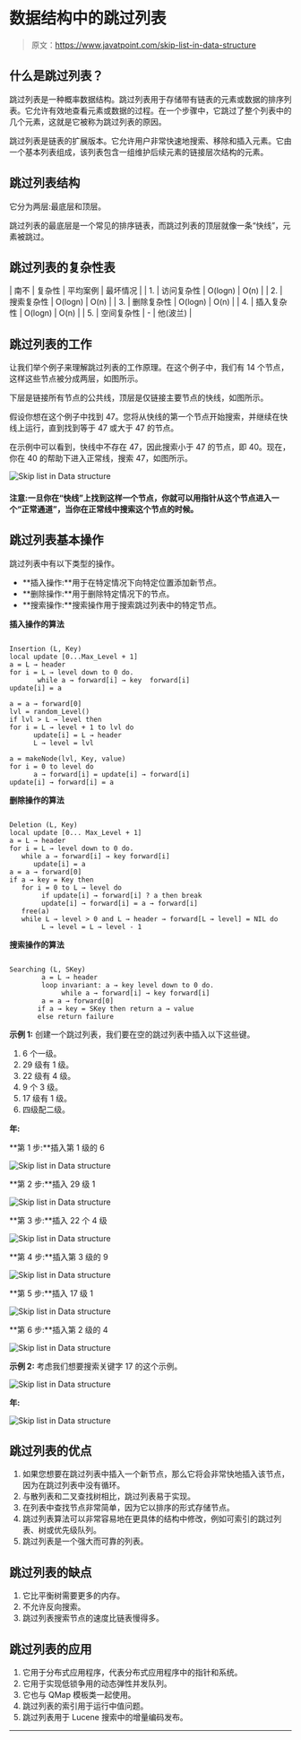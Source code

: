 # 数据结构中的跳过列表

> 原文：<https://www.javatpoint.com/skip-list-in-data-structure>

## 什么是跳过列表？

跳过列表是一种概率数据结构。跳过列表用于存储带有链表的元素或数据的排序列表。它允许有效地查看元素或数据的过程。在一个步骤中，它跳过了整个列表中的几个元素，这就是它被称为跳过列表的原因。

跳过列表是链表的扩展版本。它允许用户非常快速地搜索、移除和插入元素。它由一个基本列表组成，该列表包含一组维护后续元素的链接层次结构的元素。

## 跳过列表结构

它分为两层:最底层和顶层。

跳过列表的最底层是一个常见的排序链表，而跳过列表的顶层就像一条“快线”，元素被跳过。

## 跳过列表的复杂性表

| 南不 | 复杂性 | 平均案例 | 最坏情况 |
| 1. | 访问复杂性 | O(logn) | O(n) |
| 2. | 搜索复杂性 | O(logn) | O(n) |
| 3. | 删除复杂性 | O(logn) | O(n) |
| 4. | 插入复杂性 | O(logn) | O(n) |
| 5. | 空间复杂性 | - | 他(波兰) |

## 跳过列表的工作

让我们举个例子来理解跳过列表的工作原理。在这个例子中，我们有 14 个节点，这样这些节点被分成两层，如图所示。

下层是链接所有节点的公共线，顶层是仅链接主要节点的快线，如图所示。

假设你想在这个例子中找到 47。您将从快线的第一个节点开始搜索，并继续在快线上运行，直到找到等于 47 或大于 47 的节点。

在示例中可以看到，快线中不存在 47，因此搜索小于 47 的节点，即 40。现在，你在 40 的帮助下进入正常线，搜索 47，如图所示。

![Skip list in Data structure](img/c5eb0d744faff694ecb63644c223694d.png)

#### 注意:一旦你在“快线”上找到这样一个节点，你就可以用指针从这个节点进入一个“正常通道”，当你在正常线中搜索这个节点的时候。

## 跳过列表基本操作

跳过列表中有以下类型的操作。

*   **插入操作:**用于在特定情况下向特定位置添加新节点。
*   **删除操作:**用于删除特定情况下的节点。
*   **搜索操作:**搜索操作用于搜索跳过列表中的特定节点。

**插入操作的算法**

```

Insertion (L, Key)
local update [0...Max_Level + 1]
a = L → header
for i = L → level down to 0 do.
       while a → forward[i] → key  forward[i]
update[i] = a

a = a → forward[0]
lvl = random_Level()
if lvl > L → level then
for i = L → level + 1 to lvl do
      update[i] = L → header
      L → level = lvl

a = makeNode(lvl, Key, value)
for i = 0 to level do
      a → forward[i] = update[i] → forward[i]
update[i] → forward[i] = a

```

**删除操作的算法**

```

Deletion (L, Key)
local update [0... Max_Level + 1]
a = L → header
for i = L → level down to 0 do.
   while a → forward[i] → key forward[i]
      update[i] = a
a = a → forward[0]
if a → key = Key then
   for i = 0 to L → level do
        if update[i] → forward[i] ? a then break
        update[i] → forward[i] = a → forward[i]
   free(a)
   while L → level > 0 and L → header → forward[L → level] = NIL do
        L → level = L → level - 1

```

**搜索操作的算法**

```

Searching (L, SKey)
        a = L → header
        loop invariant: a → key level down to 0 do.
             while a → forward[i] → key forward[i]
        a = a → forward[0]
       if a → key = SKey then return a → value
       else return failure

```

**示例 1:** 创建一个跳过列表，我们要在空的跳过列表中插入以下这些键。

1.  6 个一级。
2.  29 级有 1 级。
3.  22 级有 4 级。
4.  9 个 3 级。
5.  17 级有 1 级。
6.  四级配二级。

**年:**

**第 1 步:**插入第 1 级的 6

![Skip list in Data structure](img/6367f8648ab1f13f87f2cad700d1d024.png)

**第 2 步:**插入 29 级 1

![Skip list in Data structure](img/4d6578ae309e404a2ad3da567decd93c.png)

**第 3 步:**插入 22 个 4 级

![Skip list in Data structure](img/d198d76fc3018d61084927aeecab3445.png)

**第 4 步:**插入第 3 级的 9

![Skip list in Data structure](img/77f4922aa56a7faad75040626b28701b.png)

**第 5 步:**插入 17 级 1

![Skip list in Data structure](img/01a105bc0f3dfbcbf54330f9224c2d7b.png)

**第 6 步:**插入第 2 级的 4

![Skip list in Data structure](img/779a8dd4d8ae52e7e9f6ec8853f49957.png)

**示例 2:** 考虑我们想要搜索关键字 17 的这个示例。

![Skip list in Data structure](img/8845ed9df19e54ceded80c8caf697a88.png)

**年:**

![Skip list in Data structure](img/c3c400665a99d17db631da04e2aa742a.png)

## 跳过列表的优点

1.  如果您想要在跳过列表中插入一个新节点，那么它将会非常快地插入该节点，因为在跳过列表中没有循环。
2.  与散列表和二叉查找树相比，跳过列表易于实现。
3.  在列表中查找节点非常简单，因为它以排序的形式存储节点。
4.  跳过列表算法可以非常容易地在更具体的结构中修改，例如可索引的跳过列表、树或优先级队列。
5.  跳过列表是一个强大而可靠的列表。

## 跳过列表的缺点

1.  它比平衡树需要更多的内存。
2.  不允许反向搜索。
3.  跳过列表搜索节点的速度比链表慢得多。

## 跳过列表的应用

1.  它用于分布式应用程序，代表分布式应用程序中的指针和系统。
2.  它用于实现低锁争用的动态弹性并发队列。
3.  它也与 QMap 模板类一起使用。
4.  跳过列表的索引用于运行中值问题。
5.  跳过列表用于 Lucene 搜索中的增量编码发布。

* * *